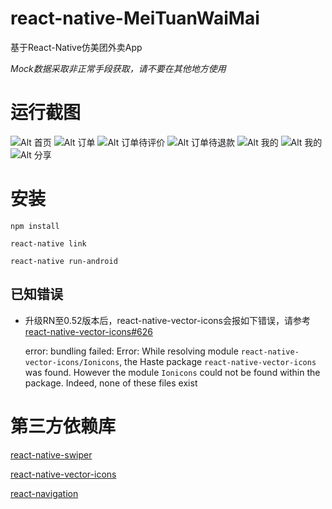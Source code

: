 # react-native-MeiTuanWaiMai

基于React-Native仿美团外卖App

*Mock数据采取非正常手段获取，请不要在其他地方使用*

# 运行截图
![Alt 首页](https://github.com/mldhnrtree/react-native-MeiTuanWaiMai/raw/master/screenshots/home.jpg)
![Alt 订单](https://github.com/mldhnrtree/react-native-MeiTuanWaiMai/raw/master/screenshots/orders.jpg)
![Alt 订单待评价](https://github.com/mldhnrtree/react-native-MeiTuanWaiMai/raw/master/screenshots/order_eval.jpg)
![Alt 订单待退款](https://github.com/mldhnrtree/react-native-MeiTuanWaiMai/raw/master/screenshots/order_refund.jpg)
![Alt 我的](https://github.com/mldhnrtree/react-native-MeiTuanWaiMai/raw/master/screenshots/mine.jpg)
![Alt 我的](https://github.com/mldhnrtree/react-native-MeiTuanWaiMai/raw/master/screenshots/mine.jpg)
![Alt 分享](https://github.com/mldhnrtree/react-native-MeiTuanWaiMai/raw/master/screenshots/share.jpg)
# 安装

    npm install
    
    react-native link
    
    react-native run-android
## 已知错误

- 升级RN至0.52版本后，react-native-vector-icons会报如下错误，请参考[react-native-vector-icons#626](https://github.com/oblador/react-native-vector-icons/issues/626)

    error: bundling failed: Error: While resolving module `react-native-vector-icons/Ionicons`, the Haste package `react-native-vector-icons` was found. However the module `Ionicons` could
    not be found within the package. Indeed, none of these files exist


# 第三方依赖库

[react-native-swiper](https://github.com/leecade/react-native-swiper)

[react-native-vector-icons](https://github.com/oblador/react-native-vector-icons)

[react-navigation](https://github.com/react-navigation/react-navigation)